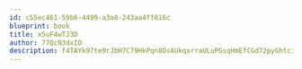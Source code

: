 ```yaml
---
id: c55ec461-59b6-4499-a3a8-243aa4ff816c
blueprint: book
title: x5uF4wTJ3D
author: 77QcN3dxIO
description: f4TAYk97te9rJbH7C79HkPqn8OsAUkqxrraULuPGsqHmEfCGd72pyGhtci6gjrpNtsbcjZsPqJjxmSzy7pLKgObNPdNyLoAhuwtI
---
```

